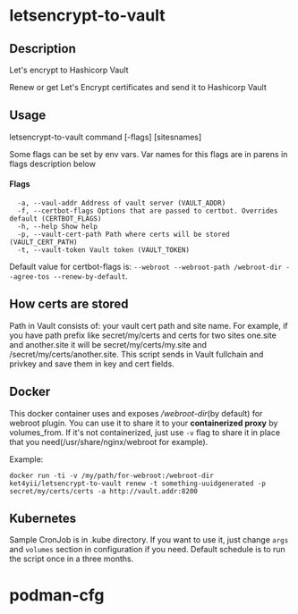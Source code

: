 # letsencrypt-to-vault

## Description
Let's encrypt to Hashicorp Vault

Renew or get Let's Encrypt certificates and send it to Hashicorp Vault

## Usage
  letsencrypt-to-vault command [-flags] [sitesnames]

  Some flags can be set by env vars.
  Var names for this flags are in parens in flags description below
#### Flags
      -a, --vaul-addr Address of vault server (VAULT_ADDR)
      -f, --certbot-flags Options that are passed to certbot. Overrides default (CERTBOT_FLAGS)
      -h, --help Show help
      -p, --vault-cert-path Path where certs will be stored (VAULT_CERT_PATH)
      -t, --vault-token Vault token (VAULT_TOKEN)

Default value for certbot-flags is: `--webroot --webroot-path /webroot-dir --agree-tos --renew-by-default`.

## How certs are stored

Path in Vault consists of: your vault cert path and site name. 
For example, if you have path prefix like secret/my/certs and certs for two sites one.site and another.site
it will be secret/my/certs/my.site and /secret/my/certs/another.site.
This script sends in Vault fullchain and privkey and save them in key and cert fields.

## Docker

This docker container uses and exposes */webroot-dir*(by default) for webroot plugin.
You can use it to share it to your **containerized proxy** by volumes_from.
If it's not containerized, just use `-v` flag to share it in place that you need(/usr/share/nginx/webroot for example).

Example:
```
docker run -ti -v /my/path/for-webroot:/webroot-dir ket4yii/letsencrypt-to-vault renew -t something-uuidgenerated -p secret/my/certs/certs -a http://vault.addr:8200
```

## Kubernetes

Sample CronJob is in .kube directory. If you want to use it, just change `args` and `volumes` section in configuration if you need. Default schedule is to run the script once in a three months.
# podman-cfg
